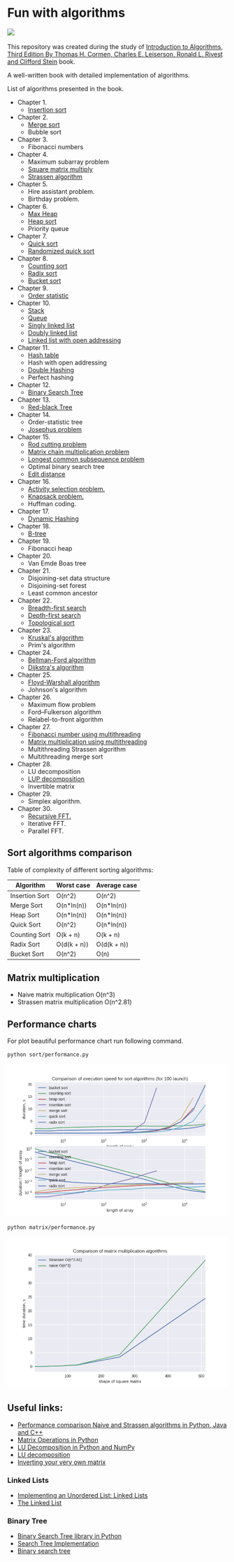 # Fun with algorithms

![](https://mitpress.mit.edu/sites/default/files/9780262033848.jpg)

This repository was created during the study of [Introduction to Algorithms, Third Edition By Thomas H. Cormen, Charles E. Leiserson, Ronald L. Rivest and Clifford Stein](https://mitpress.mit.edu/books/introduction-algorithms) book.

A well-written book with detailed implementation of algorithms.

List of algorithms presented in the book.

- Chapter 1.
  - [Insertion sort](sort/insertionsort.py)
- Chapter 2.
    - [Merge sort](sort/mergesort.py)
    - Bubble sort
- Chapter 3.
    - Fibonacci numbers
- Chapter 4.
    - Maximum subarray problem
    - [Square matrix multiply](matrix/multiplication.py)
    - [Strassen algorithm](matrix/multiplication.py)
- Chapter 5.
    - Hire assistant problem.
    - Birthday problem.
- Chapter 6.
    - [Max Heap](queue/maxheap.py)
    - [Heap sort](sort/heapsort.py)
    - Priority queue
- Chapter 7.
    - [Quick sort](sort/quicksort.py)
    - [Randomized quick sort](sort/quicksort.py)
- Chapter 8.
    - [Counting sort](sort/countingsort.py)
    - [Radix sort](sort/radixsort.py)
    - [Bucket sort](sort/bucketsort.py)
- Chapter 9.
    - [Order statistic](sort/selectstatistic.py)
- Chapter 10.
    - [Stack](stack/stack.py)
    - [Queue](queue/queue.py)
    - [Singly linked list](linkedlist/singly_linked.py)
    - [Doubly linked list](linkedlist/doubly_linked.py)
    - [Linked list with open addressing](linkedlist/open_addressing.py)
- Chapter 11.
    - [Hash table](hashing/hash_table.py)
    - Hash with open addressing
    - [Double Hashing](hashing/double_hashing.py)
    - Perfect hashing
- Chapter 12.
    - [Binary Search Tree](trees/binarytree.py)
- Chapter 13.
    - [Red-black Tree](trees/redblacktree.py)
- Chapter 14.
    - Order-statistic tree
    - [Josephus problem](other/josephus.py)
- Chapter 15.
    - [Rod cutting problem](dynamicprogramming/cut_rod.py)
    - [Matrix chain multiplication problem](dynamicprogramming/matrix_chain_order.py)
    - [Longest common subsequence problem](dynamicprogramming/longest_common_subsequence.py)
    - Optimal binary search tree
    - [Edit distance](dynamicprogramming/edit_distance.py)
- Chapter 16.
    - [Activity selection problem.](greedy/activity_selection.py)
    - [Knapsack problem.](greedy/knapsack_problem.py)
    - Huffman coding.
- Chapter 17.
    - [Dynamic Hashing](hashing/hash_table.py)
- Chapter 18.
    - [B-tree](trees/btree.py)
- Chapter 19.
    - Fibonacci heap
- Chapter 20.
    - Van Emde Boas tree
- Chapter 21.
    - Disjoining-set data structure
    - Disjoining-set forest
    - Least common ancestor
- Chapter 22.
    - [Breadth-first search](graph/breadth_first_search.py)
    - [Depth-first search](graph/depth_first_search.py)
    - [Topological sort](graph/topological_sorting.py)
- Chapter 23.
    - [Kruskal's algorithm](graph/kruskal.py)
    - Prim's algorithm
- Chapter 24.
    - [Bellman-Ford algorithm](graph/bellman_ford.py)
    - [Dijkstra's algorithm](graph/dijkstra.py)
- Chapter 25.
    - [Floyd-Warshall algorithm](graph/floyd_warshall.py)
    - Johnson's algorithm
- Chapter 26.
    - Maximum flow problem
    - Ford–Fulkerson algorithm
    - Relabel-to-front algorithm
- Chapter 27.
    - [Fibonacci number using multithreading](multithreading/fib.py)
    - [Matrix multiplication using multithreading](multithreading/matrixmultiply.py)
    - Multithreading Strassen algorithm
    - Multithreading merge sort
- Chapter 28.
    - LU decomposition
    - [LUP decomposition](matrix/lupdecomposition.py)
    - Invertible matrix
- Chapter 29.
    - Simplex algorithm.
- Chapter 30.
    - [Recursive FFT.](fft/fft.py)
    - Iterative FFT.
    - Parallel FFT.

## Sort algorithms comparison

Table of complexity of different sorting algorithms:

| Algorithm       | Worst case | Average case |
|-----------------|------------|--------------|
| Insertion Sort  | O(n^2)     | O(n^2)       |
| Merge Sort      | O(n*ln(n)) | O(n*ln(n))   |
| Heap Sort       | O(n*ln(n)) | O(n*ln(n))   |
| Quick Sort      | O(n^2)     | O(n*ln(n))   |
| Counting Sort   | O(k + n)   | O(k + n)     |
| Radix Sort      | O(d(k + n))| O(d(k + n))  |
| Bucket Sort     | O(n^2)     | O(n)         |

## Matrix multiplication

- Naive matrix multiplication O(n^3)
- Strassen matrix multiplication O(n^2.81)

## Performance charts

For plot beautiful performance chart run following command.

~~~sh
python sort/performance.py
~~~

![Sort performance chart](images/sort-performance.png)

~~~sh
python matrix/performance.py
~~~

![Matrix multiplication performance](images/matrix-performance.png)

## Useful links:

- [Performance comparison Naive and Strassen algorithms in Python, Java and C++](https://martin-thoma.com/strassen-algorithm-in-python-java-cpp/)
- [Matrix Operations in Python](http://www.mathwizurd.com/blog/2015/6/14/matrix-operations-in-python)
- [LU Decomposition in Python and NumPy](https://www.quantstart.com/articles/LU-Decomposition-in-Python-and-NumPy)
- [LU decomposition](https://rosettacode.org/wiki/LU_decomposition)
- [Inverting your very own matrix](http://www.vikparuchuri.com/blog/inverting-your-very-own-matrix/)

### Linked Lists

- [Implementing an Unordered List: Linked Lists](http://interactivepython.org/courselib/static/pythonds/BasicDS/ImplementinganUnorderedListLinkedLists.html)
- [The Linked List](https://code.tutsplus.com/tutorials/the-linked-list--cms-20660)

### Binary Tree

- [Binary Search Tree library in Python](http://www.laurentluce.com/posts/binary-search-tree-library-in-python/)
- [Search Tree Implementation](http://interactivepython.org/runestone/static/pythonds/Trees/SearchTreeImplementation.html)
- [Binary search tree](http://www.algolist.net/Data_structures/Binary_search_tree)
